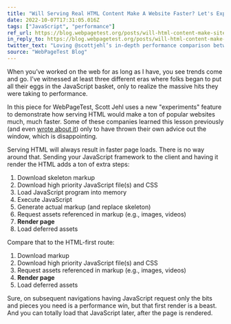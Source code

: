 ```yaml
---
title: "Will Serving Real HTML Content Make A Website Faster? Let's Experiment!"
date: 2022-10-07T17:31:05.016Z
tags: ["JavaScript", "performance"]
ref_url: https://blog.webpagetest.org/posts/will-html-content-make-site-faster/
in_reply_to: https://blog.webpagetest.org/posts/will-html-content-make-site-faster/
twitter_text: "Loving @scottjehl’s in-depth performance comparison between serving HTML and JavaScript that builds HTML. No surprise: HTML wins every time."
source: "WebPageTest Blog"
---
```


When you’ve worked on the web for as long as I have, you see trends come and go. I’ve witnessed at least three different eras where folks began to put all their eggs in the JavaScript basket, only to realize the massive hits they were taking to performance.

In this piece for WebPageTest, Scott Jehl uses a new "experiments" feature to demonstrate how serving HTML would make a ton of popular websites much, much faster. Some of these companies learned this lesson previously (and even [wrote about it](https://medium.com/airbnb-engineering/isomorphic-javascript-the-future-of-web-apps-10882b7a2ebc)) only to have thrown their own advice out the window, which is disappointing.

Serving HTML will always result in faster page loads. There is no way around that. Sending your JavaScript framework to the client and having it render the HTML adds a ton of extra steps:

1. Download skeleton markup
1. Download high priority JavaScript file(s) and CSS
1. Load JavaScript program into memory
1. Execute JavaScript
1. Generate actual markup (and replace skeleton)
1. Request assets referenced in markup (e.g., images, videos)
1. **Render page**
1. Load deferred assets

Compare that to the HTML-first route:

1. Download markup
1. Download high priority JavaScript file(s) and CSS
1. Request assets referenced in markup (e.g., images, videos)
1. **Render page**
1. Load deferred assets

Sure, on subsequent navigations having JavaScript request only the bits and pieces you need is a performance win, but that first render is a beast. And you can totally load that JavaScript later, after the page is rendered.
